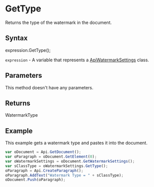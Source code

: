# GetType

Returns the type of the watermark in the document.

## Syntax

expression.GetType();

`expression` - A variable that represents a [ApiWatermarkSettings](../ApiWatermarkSettings.md) class.

## Parameters

This method doesn't have any parameters.

## Returns

WatermarkType

## Example

This example gets a watermark type and pastes it into the document.

```javascript
var oDocument = Api.GetDocument();
var oParagraph = oDocument.GetElement(0);
var oWatermarkSettings = oDocument.GetWatermarkSettings();
var sClassType = oWatermarkSettings.GetType();
oParagraph = Api.CreateParagraph();
oParagraph.AddText("Watermark Type = " + sClassType);
oDocument.Push(oParagraph);
```
